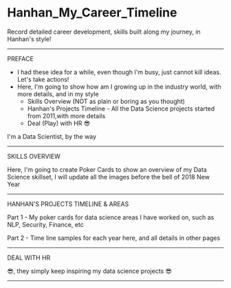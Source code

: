 # Hanhan_My_Career_Timeline
Record detailed career development, skills built along my journey, in Hanhan's style!


***************************************************************************************

PREFACE

* I had these idea for a while, even though I'm busy, just cannot kill ideas. Let's take actions!
* Here, I'm going to show how am I growing up in the industry world, with more details, and in my style
  * Skills Overview (NOT as plain or boring as you thought)
  * Hanhan's Projects Timeline - All the Data Science projects started from 2011,with more details
  * Deal (Play) with HR 😎

I'm a Data Scientist, by the way


***************************************************************************************

SKILLS OVERVIEW

Here, I'm going to create Poker Cards to show an overview of my Data Science skillset, I will update all the images before the bell of 2018 New Year


***************************************************************************************

HANHAN'S PROJECTS TIMELINE & AREAS

Part 1 - My poker cards for data science areas I have worked on, such as NLP, Security, Finance, etc

Part 2 - Time line samples for each year here, and all details in other pages


***************************************************************************************

DEAL WITH HR

😎, they simply keep inspiring my data science projects 😎


***************************************************************************************
